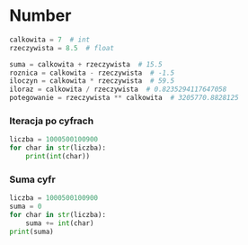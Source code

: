 # Number

```python
calkowita = 7  # int
rzeczywista = 8.5  # float

suma = calkowita + rzeczywista  # 15.5
roznica = calkowita - rzeczywista  # -1.5
iloczyn = calkowita * rzeczywista  # 59.5
iloraz = calkowita / rzeczywista  # 0.8235294117647058
potegowanie = rzeczywista ** calkowita  # 3205770.8828125
```

### Iteracja po cyfrach
```python
liczba = 1000500100900
for char in str(liczba):
    print(int(char))
```

### Suma cyfr
```python
liczba = 1000500100900
suma = 0
for char in str(liczba):
    suma += int(char)
print(suma)
```